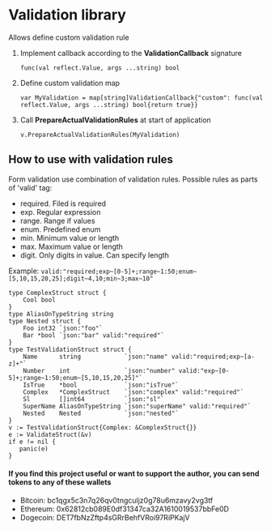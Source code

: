 # Validation library
Allows define custom validation rule

1. Implement callback according to the __ValidationCallback__ signature 
    ```
    func(val reflect.Value, args ...string) bool
    ```
2. Define custom validation map
    ```
    var MyValidation = map[string]ValidationCallback{"custom": func(val reflect.Value, args ...string) bool{return true}}
    ```
3. Call __PrepareActualValidationRules__ at start of application 
    ```
    v.PrepareActualValidationRules(MyValidation)
    ```

## How to use with validation rules
Form validation use combination of validation rules.
Possible rules as parts of 'valid' tag:
- required. Filed is required
- exp. Regular expression
- range. Range if values
- enum. Predefined enum
- min. Minimum value or length
- max. Maximum value or length
- digit. Only digits in value. Can specify length

Example: `valid:"required;exp~[0-5]+;range~1:50;enum~[5,10,15,20,25];digit~4,10;min~3;max~10"`
```
type ComplexStruct struct {
	Cool bool
}
type AliasOnTypeString string
type Nested struct {
	Foo int32 `json:"foo"`
	Bar *bool `json:"bar" valid:"required"`
}
type TestValidationStruct struct {
	Name      string            `json:"name" valid:"required;exp~[a-z]+"`
	Number    int               `json:"number" valid:"exp~[0-5]+;range~1:50;enum~[5,10,15,20,25]"`
	IsTrue    *bool             `json:"isTrue"`
	Complex   *ComplexStruct    `json:"complex" valid:"required"`
	Sl        []int64           `json:"sl"`
	SuperName AliasOnTypeString `json:"superName" valid:"required"`
	Nested    Nested            `json:"nested"`
}
v := TestValidationStruct{Complex: &ComplexStruct{}}
e := ValidateStruct(&v)
if e != nil {
   panic(e)
}
```

#### If you find this project useful or want to support the author, you can send tokens to any of these wallets
- Bitcoin: bc1qgx5c3n7q26qv0tngculjz0g78u6mzavy2vg3tf
- Ethereum: 0x62812cb089E0df31347ca32A1610019537bbFe0D
- Dogecoin: DET7fbNzZftp4sGRrBehfVRoi97RiPKajV
